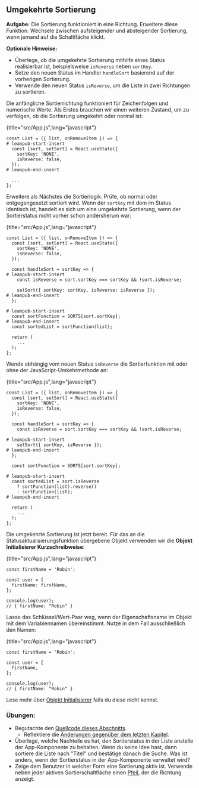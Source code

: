 ## Umgekehrte Sortierung

**Aufgabe:** Die Sortierung funktioniert in eine Richtung. Erweitere diese Funktion. Wechsele zwischen aufsteigender und absteigender Sortierung, wenn jemand auf die Schaltfläche klickt.

**Optionale Hinweise:**

* Überlege, ob die umgekehrte Sortierung mithilfe eines Status realisierbar ist, beispielsweise `isReverse` neben `sortKey`.
* Setze den neuen Status im Handler `handleSort` basierend auf der vorherigen Sortierung.
* Verwende den neuen Status `isReverse`, um die Liste in zwei Richtungen zu sortieren.

Die anfängliche Sortierrichtung funktioniert für Zeichenfolgen und numerische Werte. Als Erstes brauchen wir einen weiteren Zustand, um zu verfolgen, ob die Sortierung umgekehrt oder normal ist:

{title="src/App.js",lang="javascript"}
~~~~~~~
const List = ({ list, onRemoveItem }) => {
# leanpub-start-insert
  const [sort, setSort] = React.useState({
    sortKey: 'NONE',
    isReverse: false,
  });
# leanpub-end-insert

  ...
};
~~~~~~~

Erweitere als Nächstes die Sortierlogik. Prüfe, ob normal oder entgegengesetzt sortiert wird. Wenn der `sortKey` mit dem im Status identisch ist, handelt es sich um eine umgekehrte Sortierung, wenn der Sortierstatus nicht vorher schon andersherum war:

{title="src/App.js",lang="javascript"}
~~~~~~~
const List = ({ list, onRemoveItem }) => {
  const [sort, setSort] = React.useState({
    sortKey: 'NONE',
    isReverse: false,
  });

  const handleSort = sortKey => {
# leanpub-start-insert
    const isReverse = sort.sortKey === sortKey && !sort.isReverse;

    setSort({ sortKey: sortKey, isReverse: isReverse });
# leanpub-end-insert
  };

# leanpub-start-insert
  const sortFunction = SORTS[sort.sortKey];
# leanpub-end-insert
  const sortedList = sortFunction(list);

  return (
    ...
  );
};
~~~~~~~

Wende abhängig vom neuen Status `isReverse` die Sortierfunktion mit oder ohne der JavaScript-Umkehrmethode an:

{title="src/App.js",lang="javascript"}
~~~~~~~
const List = ({ list, onRemoveItem }) => {
  const [sort, setSort] = React.useState({
    sortKey: 'NONE',
    isReverse: false,
  });

  const handleSort = sortKey => {
    const isReverse = sort.sortKey === sortKey && !sort.isReverse;

# leanpub-start-insert
    setSort({ sortKey, isReverse });
# leanpub-end-insert
  };

  const sortFunction = SORTS[sort.sortKey];

# leanpub-start-insert
  const sortedList = sort.isReverse
    ? sortFunction(list).reverse()
    : sortFunction(list);
# leanpub-end-insert

  return (
    ...
  );
};
~~~~~~~

Die umgekehrte Sortierung ist jetzt bereit. Für das an die Statusaktualisierungsfunktion übergebene Objekt verwenden wir die **Objekt Initialisierer Kurzschreibweise**:

{title="src/App.js",lang="javascript"}
~~~~~~~
const firstName = 'Robin';

const user = {
  firstName: firstName,
};

console.log(user);
// { firstName: "Robin" }
~~~~~~~

Lasse das Schlüssel/Wert-Paar weg, wenn der Eigenschaftsname im Objekt mit dem Variablennamen übereinstimmt. Nutze in dem Fall ausschließlich den Namen:

{title="src/App.js",lang="javascript"}
~~~~~~~
const firstName = 'Robin';

const user = {
  firstName,
};

console.log(user);
// { firstName: "Robin" }
~~~~~~~

Lese mehr über [Objekt Initialisierer](https://developer.mozilla.org/de/docs/Web/JavaScript/Reference/Operators/Object_initializer) falls du diese nicht kennst.

### Übungen:

* Begutachte den [Quellcode dieses Abschnitts](https://codesandbox.io/s/github/the-road-to-learn-react/hacker-stories/tree/hs/Reverse-Sort).
  * Reflektiere die [Änderungen gegenüber dem letzten Kapitel](https://github.com/the-road-to-learn-react/hacker-stories/compare/hs/Sort...hs/Reverse-Sort?expand=1).
* Überlege, welche Nachteile es hat, den Sortierstatus in der Liste anstelle der App-Komponente zu behalten. Wenn du keine Idee hast, dann sortiere die Liste nach "Titel" und bestätige danach die Suche. Was ist anders, wenn der Sortierstatus in der App-Komponente verwaltet wird?
* Zeige dem Benutzer in welcher Form eine Sortierung aktiv ist. Verwende neben jeder aktiven Sortierschaltfläche einen [Pfeil](https://www.flaticon.com/packs/arrow-set-2), der die Richtung anzeigt.
